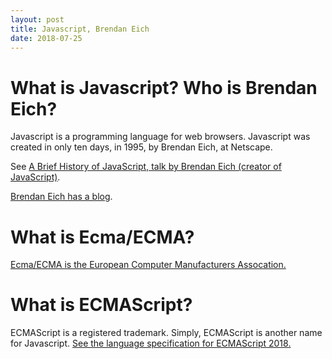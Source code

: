 ```yaml
---
layout: post
title: Javascript, Brendan Eich
date: 2018-07-25
---
```


# What is Javascript? Who is Brendan Eich?

Javascript is a programming language for web browsers. Javascript was created in only ten days, in 1995, by Brendan Eich, at Netscape.

See [A Brief History of JavaScript, talk by Brendan Eich (creator of JavaScript)](https://www.youtube.com/watch?v=qKJP93dWn40).

[Brendan Eich has a blog](https://brendaneich.com/).

# What is Ecma/ECMA?

[Ecma/ECMA is the European Computer Manufacturers Assocation.](https://www.ecma-international.org/)

# What is ECMAScript?

ECMAScript is a registered trademark. Simply, ECMAScript is another name for Javascript. [See the language specification for ECMAScript 2018.](https://www.ecma-international.org/publications/standards/Ecma-262.htm)
